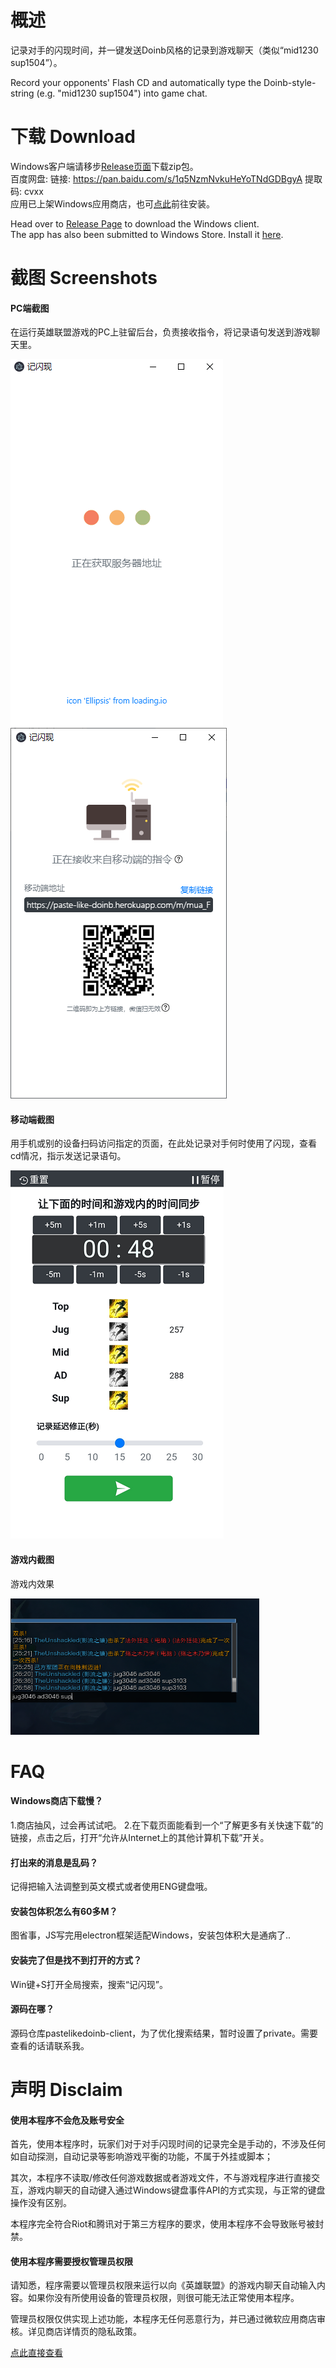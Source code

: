 # 概述
记录对手的闪现时间，并一键发送Doinb风格的记录到游戏聊天（类似“mid1230 sup1504”）。

Record your opponents' Flash CD and automatically type the Doinb-style-string (e.g. "mid1230 sup1504") into game chat. 

# 下载 Download
Windows客户端请移步[Release页面](https://github.com/Knkajfw/PasteLikeDoinb/releases)下载zip包。  
百度网盘: 链接: https://pan.baidu.com/s/1q5NzmNvkuHeYoTNdGDBgyA 提取码: cvxx  
应用已上架Windows应用商店，也可[点此](https://www.microsoft.com/store/apps/9NTFQT7XWQW7)前往安装。

Head over to [Release Page](https://github.com/Knkajfw/PasteLikeDoinb/releases) to download the Windows client.  
The app has also been submitted to Windows Store. Install it [here](https://www.microsoft.com/store/apps/9NTFQT7XWQW7).


# 截图 Screenshots
#### PC端截图
在运行英雄联盟游戏的PC上驻留后台，负责接收指令，将记录语句发送到游戏聊天里。

![PC端截图1](ExampleScreenshots/pc1.png) 
![PC端截图2](ExampleScreenshots/pc2.png)

#### 移动端截图
用手机或别的设备扫码访问指定的页面，在此处记录对手何时使用了闪现，查看cd情况，指示发送记录语句。

![移动端截图](ExampleScreenshots/NoChrome.png)

#### 游戏内截图
游戏内效果

![游戏内截图](ExampleScreenshots/InGame.png)


# FAQ
#### Windows商店下载慢？
1.商店抽风，过会再试试吧。
2.在下载页面能看到一个“了解更多有关快速下载”的链接，点击之后，打开“允许从Internet上的其他计算机下载”开关。

#### 打出来的消息是乱码？
记得把输入法调整到英文模式或者使用ENG键盘哦。

#### 安装包体积怎么有60多M？
图省事，JS写完用electron框架适配Windows，安装包体积大是通病了..

#### 安装完了但是找不到打开的方式？
Win键+S打开全局搜索，搜索“记闪现”。

#### 源码在哪？
源码仓库pastelikedoinb-client，为了优化搜索结果，暂时设置了private。需要查看的话请联系我。

# 声明 Disclaim
#### 使用本程序不会危及账号安全
首先，使用本程序时，玩家们对于对手闪现时间的记录完全是手动的，不涉及任何如自动探测，自动记录等影响游戏平衡的功能，不属于外挂或脚本；

其次，本程序不读取/修改任何游戏数据或者游戏文件，不与游戏程序进行直接交互，游戏内聊天的自动键入通过Windows键盘事件API的方式实现，与正常的键盘操作没有区别。

本程序完全符合Riot和腾讯对于第三方程序的要求，使用本程序不会导致账号被封禁。

#### 使用本程序需要授权管理员权限
请知悉，程序需要以管理员权限来运行以向《英雄联盟》的游戏内聊天自动输入内容。如果你没有所使用设备的管理员权限，则很可能无法正常使用本程序。

管理员权限仅供实现上述功能，本程序无任何恶意行为，并已通过微软应用商店审核。详见商店详情页的隐私政策。

[点此直接查看](https://Knkajfw.github.io/paste-like-doinb/PrivacyPolicy.html)